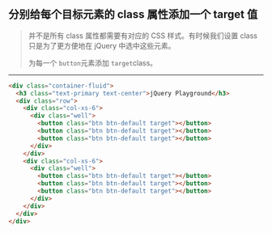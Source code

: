## 分别给每个目标元素的 class 属性添加一个 target 值

> 并不是所有 class 属性都需要有对应的 CSS 样式。有时候我们设置 class 只是为了更方便地在 jQuery 中选中这些元素。
>
> 为每一个 `button`元素添加 `target`class。

---

```html
<div class="container-fluid">
  <h3 class="text-primary text-center">jQuery Playground</h3>
  <div class="row">
    <div class="col-xs-6">
      <div class="well">
        <button class="btn btn-default target"></button>
        <button class="btn btn-default target"></button>
        <button class="btn btn-default target"></button>
      </div>
    </div>
    <div class="col-xs-6">
      <div class="well">
        <button class="btn btn-default target"></button>
        <button class="btn btn-default target"></button>
        <button class="btn btn-default target"></button>
      </div>
    </div>
  </div>
</div>
```

